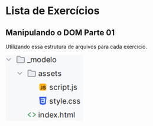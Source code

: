 # Lista de Exercícios
## Manipulando o DOM Parte 01
Utilizando essa estrutura de arquivos para cada exercício.

![Modelo de Estrutura](modelos.png)